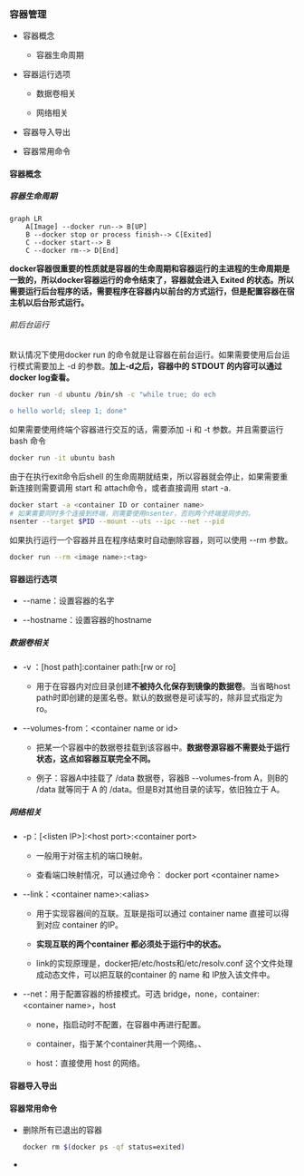 ### 容器管理

- 容器概念
  
  - 容器生命周期

- 容器运行选项
  
  - 数据卷相关
  
  - 网络相关

- 容器导入导出

- 容器常用命令

#### 容器概念

##### 容器生命周期

```mermaid
graph LR
    A[Image] --docker run--> B[UP]
    B --docker stop or process finish--> C[Exited]
    C --docker start--> B
    C --docker rm--> D[End]
```

**docker容器很重要的性质就是容器的生命周期和容器运行的主进程的生命周期是一致的，所以docker容器运行的命令结束了，容器就会进入 Exited 的状态。所以需要运行后台程序的话，需要程序在容器内以前台的方式运行，但是配置容器在宿主机以后台形式运行。**

###### 前后台运行

默认情况下使用docker run 的命令就是让容器在前台运行。如果需要使用后台运行模式需要加上 -d 的参数。**加上-d之后，容器中的 STDOUT 的内容可以通过 docker log查看。**

```bash
docker run -d ubuntu /bin/sh -c "while true; do ech

o hello world; sleep 1; done"
```

如果需要使用终端个容器进行交互的话，需要添加 -i 和 -t 参数。并且需要运行 bash 命令

```bash
docker run -it ubuntu bash
```

由于在执行exit命令后shell 的生命周期就结束，所以容器就会停止，如果需要重新连接则需要调用 start 和 attach命令，或者直接调用 start -a.

```bash
docker start -a <container ID or container name>
# 如果需要同时多个连接到终端，则需要使用nsenter，否则两个终端是同步的。
nsenter --target $PID --mount --uts --ipc --net --pid
```

如果执行运行一个容器并且在程序结束时自动删除容器，则可以使用 --rm 参数。

```bash
docker run --rm <image name>:<tag> 
```

#### 容器运行选项

- --name：设置容器的名字

- --hostname：设置容器的hostname

##### 数据卷相关

- -v ：\[host path\]:container path:\[rw or ro\]
  
  - 用于在容器内对应目录创建**不被持久化保存到镜像的数据卷**。当省略host path时即创建的是匿名卷。默认的数据卷是可读写的，除非显式指定为 ro。

- --volumes-from：\<container name or id\>
  
  - 把某一个容器中的数据卷挂载到该容器中。**数据卷源容器不需要处于运行状态，这点如容器互联完全不同。**
  
  - 例子：容器A中挂载了 /data 数据卷，容器B --volumes-from A，则B的 /data 就等同于 A 的 /data。但是B对其他目录的读写，依旧独立于 A。

##### 网络相关

- -p：\[\<listen IP\>\]:\<host port\>:\<container port\>
  
  - 一般用于对宿主机的端口映射。
  
  - 查看端口映射情况，可以通过命令： docker port \<container name\>

- --link：\<container name\>:\<alias\> 
  
  - 用于实现容器间的互联。互联是指可以通过 container name 直接可以得到对应 container 的IP。
  
  - **实现互联的两个container 都必须处于运行中的状态。**
  
  - link的实现原理是，docker把/etc/hosts和/etc/resolv.conf 这个文件处理成动态文件，可以把互联的container 的 name 和 IP放入该文件中。

- --net：用于配置容器的桥接模式。可选 bridge，none，container:\<container name\>，host
  
  - none，指启动时不配置，在容器中再进行配置。
  
  - container，指于某个container共用一个网络。、
  
  - host：直接使用 host 的网络。

#### 容器导入导出

#### 容器常用命令

- 删除所有已退出的容器
  
  ```bash
  docker rm $(docker ps -qf status=exited)
  ```

- 
